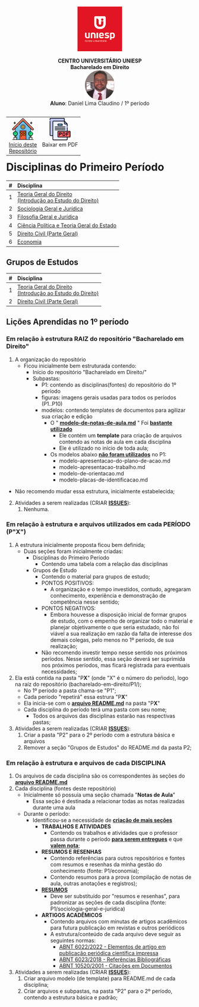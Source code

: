 <div align="center">

<p align="center"><img height="120" src="../figuras/LOGO_UNIESP.png"> </p>

<p align="center"><b>CENTRO UNIVERSITÁRIO UNIESP</b><br>
<b>Bacharelado em Direito</b><br>
<img align="center" src="../figuras/FOTO_PERFIL_DANIEL_CLAUDINO_2023.png" width="80"><br>
<b>Aluno</b>: Daniel Lima Claudino / 1º período<br>
 </p>
</div>

<table align="right" border="0">
  <tr>
    <td align="center" valign="top">
      <a href="../README.md">
        <img src="https://github.com/dnlclaudino/imagens/blob/master/icones/icone-casa2.png?raw=true" heigh="60" width="60"><br>Início deste <br>Repositório
      </a>
    </td>
    <td align="center" valign="top">
        <img src="https://github.com/dnlclaudino/imagens/blob/master/icones-aplicativos/pdf/pdf.png?raw=true" heigh="60" width="60"><br>Baixar em PDF
    </td>
  </tr>
</table><br><br><br><br><br>

# Disciplinas do Primeiro Período

|#|Disciplina|
|:---:|:---|
|1|[Teoria Geral do Direito<br>(Introdução ao Estudo do Direito)](./teoria-do-direito/README.md)|
|2|[Sociologia Geral e Jurídica](./sociologia-geral-e-juridica/README.md)|
|3|[Filosofia Geral e Jurídica](./filosofia-geral-e-juridica/README.md)|
|4|[Ciência Política e Teoria Geral do Estado](./ciencia-politica/README.md)|
|5|[Direito Civil (Parte Geral)](./direito-civil-parte-geral/README.md)|
|6|[Economia](./economia/README.md)|

## Grupos de Estudos

|#|Disciplina|
|:---:|:---|
|1|[Teoria Geral do Direito<br>(Introdução ao Estudo do Direito)](./grupo-de-estudos/teoria-do-direito/README.md)|
|2|[Direito Civil (Parte Geral)](./grupo-de-estudos/direito-divil-parte-geral/README.md)|

## Lições Aprendidas no 1º período

### Em relação à estrutura RAIZ do repositório "Bacharelado em Direito"

1. A organização do repositório
   - Ficou inicialmente bem estruturada contendo:
     - Início do repositório "Bacharelado em Direito/"
     - Subpastas:
       - P1: contendo as disciplinas(fontes) do repositório do 1º período
       - figuras: imagens gerais usadas para todos os períodos (P1..P10)
       - modelos: contendo templates de documentos para agilizar sua criação e edição
         - O " <b><u>modelo-de-notas-de-aula.md</u></b> " Foi <b><u>bastante utilizado</u></b>
           - Ele contém um **template** para criação de arquivos contendo as notas de aula em cada disciplina
           - Ele é utilizado no início de toda aula;
         - Os modelos abaixo <b><u>não foram utilizados</u></b> no P1:
           - modelo-apresentacao-do-plano-de-acao.md
           - modelo-apresentacao-trabalho.md
           - modelo-de-orientacao.md
           - modelo-placas-de-identificacao.md
  - Não recomendo mudar essa estrutura, inicialmente estabelecida;
2. Atividades a serem realizadas (CRIAR <b><u>ISSUES</u></b>):
   1. Nenhuma.

### Em relação à estrutura e arquivos utilizados em cada PERÍODO (P"X")

1. A estrutura inicialmente proposta ficou bem definida;
     - Duas seções foram inicialmente criadas:
       - Disciplinas do Primeiro Período
         - Contendo uma tabela com a relação das disciplinas
       - Grupos de Estudo
         - Contendo o material para grupos de estudo;
         - PONTOS POSITIVOS:
           - A organização e o tempo investidos, contudo, agregaram conhecimento, experiência e demonstração de competência nesse sentido;
         - PONTOS NEGATIVOS:
           - Embora houvesse a disposição inicial de formar grupos de estudo, com o empenho de organizar todo o material e planejar objetivamente o que seria estudado, não foi viável a sua realização em razão da falta de interesse dos demais colegas, pelo menos no 1º período, de sua realização;
         - Não recomendo investir tempo nesse sentido nos próximos períodos. Nesse sentido, essa seção deverá ser suprimida nos próximos períodos, mas ficará registrada para eventuais necessidades;
2. Ela está contida na pasta "P**X**" (onde "X" é o número do peŕiodo), logo na raíz do repositório (bacharelado-em-direito/P1/);
     - No 1º período a pasta chama-se "P1";
     - Cada período "repetirá" essa estrura "P**X**"
     - Ela inicia-se com o <b><u>arquivo README.md</u></b> na pasta "P**X**"
     - Cada disciplina do período terá uma pasta com seu nome;
       - Todos os arquivos das disciplinas estarão nas respectivas pastas;
3. Atividades a serem realizadas (CRIAR <b><u>ISSUES</u></b>):
   1. Criar a pasta "P2" para o 2º período com a estrutura básica e arquivos
   2. Remover a seção "Grupos de Estudos" do README.md da pasta P2;

### Em relação à estrutura e arquivos de cada DISCIPLINA

1. Os arquivos de cada disciplina são os correspondentes às seções do <b><u>arquivo README.md</u></b>
2. Cada disciplina (fontes deste repositório)
   - Inicialmente só possuia uma seção chamada "**Notas de Aula**"
     - Essa seção é destinada a relacionar todas as notas realizadas durante uma aula
   - Durante o período:
     - Identificou-se a necessidade de <b><u>criação de mais seções</u></b>
       - **TRABALHOS E ATIVIDADES**
         - Contendo os trabalhos e atividades que o professor passa durante o período <b><u>para serem entregues</u></b> e que <b><u>valem nota</u></b>;
       - **RESUMOS E RESENHAS**
         - Contendo referências para outros repositórios e fontes com resumos e resenhas da minha gestão do conhecimento (fonte: P1/economia);
         - Contendo resumos para a prova (compilação de notas de aula, outras anotações e registros);
       - [**RESUMOS**](https://github.com/dnlclaudino/bacharelado-em-direito/blob/master/P1/sociologia-geral-e-juridica/README.md#resumos)
         - Deve ser substituído por "resumos e resenhas", para padronizar as seções de cada disciplina (fonte: P1/sociologia-geral-e-juridica)
       - **ARTIGOS ACADÊMICOS**
         - Contendo arquivos com minutas de artigos acadêmicos para futura publicação em revistas e outros periódicos
         - A estrutura/conteúdo de cada arquivo deve seguir as seguintes normas:
           - [ABNT 6022/2022 - Elementos de artigo em publicação periódica científica impressa](https://1drv.ms/b/s!Au-CrfNP6c0brCoYNPHie7iOtMfA?e=24qOjt)
           - [ABNT 6023/2018 - Referências Bibliográficas](https://1drv.ms/b/s!Au-CrfNP6c0bg8cI71_JqXVjOjeyWQ?e=dXdIYY)
           - [ABNT 10520/2001 - Citações em Documentos](https://1drv.ms/b/s!Au-CrfNP6c0brC6Skw7jpQY61obl?e=HbOkye) 
3. Atividades a serem realizadas (CRIAR <b><u>ISSUES</u></b>):
   1. Criar arquivo modelo (de template) para README.md de cada disciplina;
   2. Criar arquivos e subpastas, na pasta "P2" para o 2º período, contendo a estrutura básica e padrão;